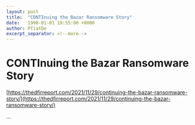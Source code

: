 ```yaml
---
layout: post
title:  "CONTInuing the Bazar Ransomware Story"
date:   1990-01-01 19:55:00 +0000
author: PfiatDe
excerpt_separator: <!--more-->
---
```


# CONTInuing the Bazar Ransomware Story
[https://thedfirreport.com/2021/11/29/continuing-the-bazar-ransomware-story/](https://thedfirreport.com/2021/11/29/continuing-the-bazar-ransomware-story/)

...
<!--more-->
